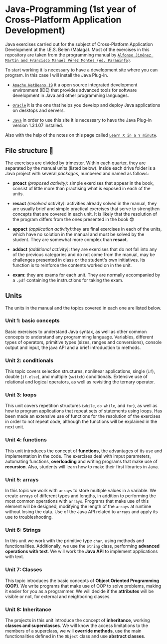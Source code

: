 # Java-Programming (1st year of Cross-Platform Application Development)
Java exercises carried out for the subject of Cross-Platform Application Development at the I.E.S. Belén (Málaga). Most of the exercises in this repository are taken from the programming manual by 
[`Alfonso Jiménez Martín and Francisco Manuel Pérez Montes (ed. Paraninfo)`](https://www.paraninfo.es/catalogo/9788428342865/programacion-).

To start working it is necessary to have a development site where you can program.
In this case I will install the Java Plug-in.

- [`Apache NetBeans 19`](https://netbeans.apache.org/front/main/download/nb19/)
it a open source integrated development environment (IDE) that provides advanced tools for software development in Java and other programming languages.

- [`Oracle`](https://www.oracle.com/java/technologies/javase/jdk17-archive-downloads.html) 
it is the one that helps you develop and deploy Java applications on desktops and servers.

- [`Java`](https://www.java.com/es/download/ie_manual.jsp)
in order to use this site it is necessary to have the Java Plug-in version 1.3.1.07 installed.

Also with the help of the notes on this page called [`Learn X in a Y minute`](https://learnxinyminutes.com/docs/java/).


## File structure :file_folder:
The exercises are divided by trimester. Within each quarter, they are separated by the manual units (listed below). Inside each drive folder is a Java project with several *packages*, numbered and named as follows:

- __proact__ *(proposed activity)*: simple exercises that appear in the book, consist of little more than practising what is exposed in each of the units.

- __resact__ *(resolved activity)*: activities already solved in the manual, they are usually brief and simple practical exercises that serve to strengthen concepts that are covered in each unit. It is likely that the resolution of the program differs from the ones presented in the book :sunglasses:

- __appact__ *(application activity)*:they are final exercises in each of the units, which have no solution in the manual and must be solved by the student. They are somewhat more complex than __resact__.

- __addact__ *(additional activity)*: they are exercises that do not fall into any of the previous categories and do not come from the manual, may be challenges presented in class or the student's own initiatives. Its function is to reinforce the contents worked on in the unit.

- __exam__: they are exams for each unit. They are normally accompanied by a `.pdf` containing the instructions for taking the exam.

## Units
The units in the manual and the topics covered in each one are listed below.
### Unit 1: basic concepts
Basic exercises to understand Java syntax, as well as other common concepts to understand any programming language. Variables, different types of operators, primitive types (sizes, ranges and conversions), console output and input, the java API and a brief introduction to methods.

### Unit 2: conditionals
This topic covers selection structures, nonlinear applications, single (`if`), double (`if-else`), and multiple (`switch`) conditionals. Extensive use of relational and logical operators, as well as revisiting the ternary operator.

### Unit 3: loops
This unit covers repetition structures (`while`, `do while`, and `for`), as well as how to program applications that repeat sets of statements using loops. Has been made an extensive use of functions for the resolution of the exercises in order to not repeat code, although the functions will be explained in the next unit.

### Unit 4: functions
This unit introduces the concept of __functions__, the advantages of its use and implementation in the code. The exercises deal with imput parameters, automating functions, __overloading__ and writing programs that make use of __recursion__. Also, students will learn how to make their first libraries in Java.

### Unit 5: arrays
In this topic we work with `arrays` to store multiple values in a variable. We create `arrays` of different types and lengths, in addition to performing the most common operations with `arrays`. Programs that make use of this element will be designed, modifying the length of the `arrays` at runtime without losing the data. Use of the Java API related to `arrays` and apply its use to troubleshooting.

### Unit 6: Strings
In this unit we work with the primitive type `char`, using methods and functionalities. Additionally, we use the `String` class, performing __advanced operations with text__. We will work the __Java API__ to implement applications with text.

### Unit 7: Classes
This topic introduces the basic concepts of __Object Oriented Programming (OOP)__. We write programs that make use of OOP to solve problems, making it easier for you as a programmer. We will decide if the __attributes__ will be visible or not, for external and neighboring classes.

### Unit 8: Inheritance
The projects in this unit introduce the concept of __inheritance__, working __classes and superclasses__. We will know the access limitations to the members of a superclass, we will __override methods__, use the main functionalities defined in the `Object` class and use __abstract classes__.
